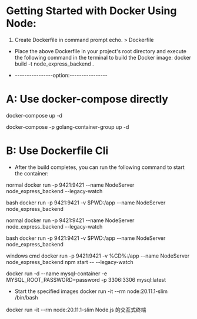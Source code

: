 # Getting Started with Docker Using Node:
1. Create Dockerfile in command prompt
echo. > Dockerfile

- Place the above Dockerfile in your project's root directory and execute the following command in the terminal to build the Docker image:
docker build -t node_express_backend .


- ----------------option:----------------
# A: Use docker-compose directly
docker-compose up -d


docker-compose -p golang-container-group up -d



# B: Use Dockerfile Cli


- After the build completes, you can run the following command to start the container:

normal 
docker run -p 9421:9421 --name NodeServer node_express_backend --legacy-watch

bash 
docker run -p 9421:9421 -v $PWD:/app --name NodeServer node_express_backend 

normal 
docker run -p 9421:9421 --name NodeServer node_express_backend --legacy-watch

bash 
docker run -p 9421:9421 -v $PWD:/app --name NodeServer node_express_backend 

windows cmd 
docker run -p 9421:9421 -v %CD%:/app --name NodeServer node_express_backend npm start -- --legacy-watch

docker run -d --name mysql-container -e MYSQL_ROOT_PASSWORD=password -p 3306:3306 mysql:latest


- Start the specified images
docker run -it --rm node:20.11.1-slim /bin/bash

docker run -it --rm node:20.11.1-slim Node.js 的交互式终端


